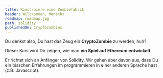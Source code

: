 ```yaml
---
title: Konstruiere eine Zombiefabrik
header: Willkommen, Mensch!
roadmap: roadmap.jpg
path: solidity
publishedOn: Cryptozombies
---
```


Du denkst also, Du hast das Zeug ein **CryptoZombie** zu werden, huh?

Dieser Kurs wird Dir zeigen, wie man **ein Spiel auf Ethereum entwickelt**.

Er richtet sich an Anfänger von Solidity. Wir gehen aber davon aus, dass Du ein bisschen Erfahrungen im programmieren in einer anderen Sprache hast (z.B. Javascript).